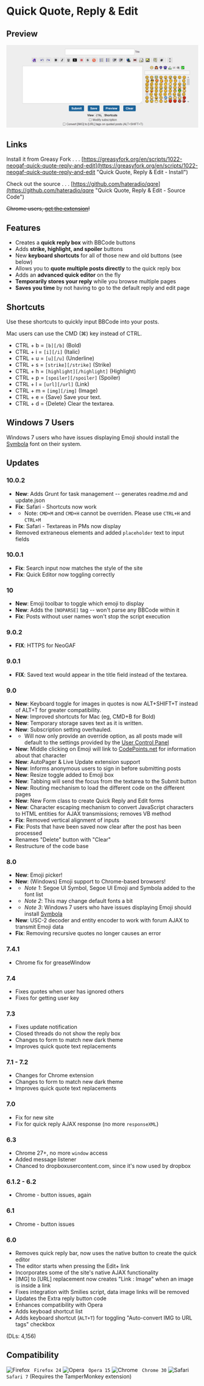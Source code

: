 # Quick Quote, Reply & Edit

## Preview

![Quick Quote, Reply & Edit](https://raw.githubusercontent.com/hateradio/qqre/master/screenshot.png "Version 10 Preview")

## Links

Install it from Greasy Fork . . . [https://greasyfork.org/en/scripts/1022-neogaf-quick-quote-reply-and-edit](https://greasyfork.org/en/scripts/1022-neogaf-quick-quote-reply-and-edit "Quick Quote, Reply &amp; Edit - Install")

Check out the source . . . [https://github.com/hateradio/qqre](https://github.com/hateradio/qqre "Quick Quote, Reply &amp; Edit - Source Code")

<strike>Chrome users, [get the extension](https://chrome.google.com/webstore/detail/neogaf-quick-quote-reply/cepaobafibbkpibaddehcnldhcnjjgal)!</strike>

## Features

* Creates a **quick reply box** with BBCode buttons
* Adds **strike, highlight, and spoiler** buttons
* New **keyboard shortcuts** for all of those new and old buttons (see below)
* Allows you to **quote multiple posts directly** to the quick reply box
* Adds an **advanced quick editor** on the fly
* **Temporarily stores your reply** while you browse multiple pages
* **Saves you time** by not having to go to the default reply and edit page

## Shortcuts

Use these shortcuts to quickly input BBCode into your posts.

Mac users can use the CMD (⌘) key instead of CTRL.

* CTRL + b = `[b][/b]` (Bold)
* CTRL + i = `[i][/i]` (Italic)
* CTRL + u = `[u][/u]` (Underline)
* CTRL + s = `[strike][/strike]` (Strike)
* CTRL + h = `[highlight][/highlight]` (Highlight)
* CTRL + p = `[spoiler][/spoiler]` (Spoiler)
* CTRL + l = `[url][/url]` (Link)
* CTRL + m = `[img][/img]` (Image)
* CTRL + e = {Save} Save your text.
* CTRL + d = {Delete} Clear the textarea.

## Windows 7 Users

Windows 7 users who have issues displaying Emoji should install the [Symbola](http://users.teilar.gr/~g1951d/) font on their system.

## Updates

### 10.0.2
* **New**: Adds Grunt for task management -- generates readme.md and update.json
* **Fix**: Safari - Shortcuts now work
* - Note: `CMD+M` and `CMD+H` cannot be overriden. Please use `CTRL+H` and `CTRL+M`
* **Fix**: Safari - Textareas in PMs now display
* Removed extraneous elements and added `placeholder` text to input fields

### 10.0.1
* **Fix**: Search input now matches the style of the site
* **Fix**: Quick Editor now toggling correctly

### 10
* **New**: Emoji toolbar to toggle which emoji to display
* **New**: Adds the `[NOPARSE]` tag -- won't parse any BBCode within it
* **Fix**: Posts without user names won't stop the script execution

### 9.0.2
* **FIX**: HTTPS for NeoGAF

### 9.0.1
* **FIX**: Saved text would appear in the title field instead of the textarea.

### 9.0
*  **New**: Keyboard toggle for images in quotes is now ALT+SHIFT+T instead of ALT+T for greater compatibility.
*  **New**: Improved shortcuts for Mac (eg, CMD+B for Bold)
*  **New**: Temporary storage saves text as it is written.
*  **New**: Subscription setting overhauled.
*  -  Will now only provide an override option, as all posts made will default to the settings provided by the [User Control Panel](http://www.neogaf.com/forum/profile.php?do=editoptions#sel_autosubscribe)
*  **New**: Middle clicking on Emoji will link to [CodePoints.net](https://codepoints.net) for information about that character
*  **New**: AutoPager & Live Update extension support
*  **New**: Informs anonymous users to sign in before submitting posts
*  **New**: Resize toggle added to Emoji box
*  **New**: Tabbing will send the focus from the textarea to the Submit button
*  **New**: Routing mechanism to load the different code on the different pages
*  **New**: New Form class to create Quick Reply and Edit forms
*  **New**: Character escaping mechanism to convert JavaScript characters to HTML entities for AJAX transmissions; removes VB method
*  **Fix**: Removed vertical alignment of inputs
*  **Fix**: Posts that have been saved now clear after the post has been processed
*  Renames "Delete" button with "Clear"
*  Restructure of the code base

### 8.0

*  **New**: Emoji picker!
*  **New**: (Windows) Emoji support to Chrome-based browsers!
*  -   _Note 1_: Segoe UI Symbol, Segoe UI Emoji and Symbola added to the font list
*  -   _Note 2_: This may change default fonts a bit
*  -   _Note 3_: Windows 7 users who have issues displaying Emoji should install [Symbola](http://users.teilar.gr/~g1951d/)
*  **New**: USC-2 decoder and entity encoder to work with forum AJAX to transmit Emoji data
*  **Fix**: Removing recursive quotes no longer causes an error

### 7.4.1

*   Chrome fix for greaseWindow

### 7.4

*   Fixes quotes when user has ignored others
*   Fixes for getting user key

### 7.3

*   Fixes update notification
*   Closed threads do not show the reply box
*   Changes to form to match new dark theme
*   Improves quick quote text replacements

### 7.1 - 7.2

*   Changes for Chrome extension
*   Changes to form to match new dark theme
*   Improves quick quote text replacements

### 7.0

*   Fix for new site
*   Fix for quick reply AJAX response (no more `responseXML`)

### 6.3

*   Chrome 27+, no more `window` access
*   Added message listener
*   Chanced to dropboxusercontent.com, since it's now used by dropbox

### 6.1.2 - 6.2

*   Chrome - button issues, again

### 6.1

*   Chrome - button issues

### 6.0

*   Removes quick reply bar, now uses the native button to create the quick editor
*   The editor starts when pressing the Edit+ link
*   Incorporates some of the site's native AJAX functionality
*   [IMG] to [URL] replacement now creates "Link : Image" when an image is inside a link
*   Fixes integration with Smilies script, data image links will be removed
*   Updates the Extra reply button code
*   Enhances compatibility with Opera
*   Adds keyboad shortcut list
*   Adds keyboard shortcut (`ALT+T`) for toggling "Auto-convert IMG to URL tags" checkbox

(DLs: 4,156)

## Compatibility

![Firefox](https://i.imgur.com/VATcH.png "Firefox") ` Firefox 24`
![Opera](https://i.imgur.com/kqUXX.png "Opera") ` Opera 15`
![Chrome](https://i.imgur.com/rFFb0.png "Chrome") ` Chrome 30`
![Safari](https://i.imgur.com/Ll1Ir.png "Safari") ` Safari 7` (Requires the TamperMonkey extension)

